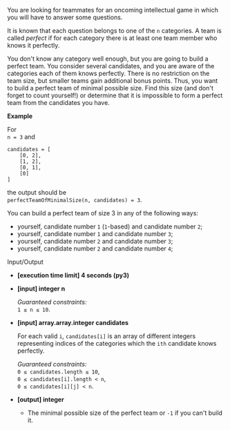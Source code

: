 
You are looking for teammates for an oncoming intellectual game in which you will have to answer some questions.

It is known that each question belongs to one of the  `n`  categories. A team is called  _perfect_  if for each category there is at least one team member who knows it perfectly.

You don't know any category well enough, but you are going to build a perfect team. You consider several candidates, and you are aware of the categories each of them knows perfectly. There is no restriction on the team size, but smaller teams gain additional bonus points. Thus, you want to build a perfect team of minimal possible size. Find this size (and don't forget to count yourself!) or determine that it is impossible to form a perfect team from the candidates you have.

**Example**

For  
`n = 3`  and

    candidates = [
	    [0, 2], 
	    [1, 2], 
	    [0, 1], 
	    [0]
	] 

the output should be  
`perfectTeamOfMinimalSize(n, candidates) = 3`.

You can build a perfect team of size 3 in any of the following ways:

-   yourself, candidate number  `1`  (`1`-based) and candidate number  `2`;
-   yourself, candidate number  `1`  and candidate number  `3`;
-   yourself, candidate number  `2`  and candidate number  `3`;
-   yourself, candidate number  `2`  and candidate number  `4`;

Input/Output

-   **[execution time limit] 4 seconds (py3)**
    
-   **[input] integer n**
    
    _Guaranteed constraints:_  
    `1 ≤ n ≤ 10`.
    
-   **[input] array.array.integer candidates**
    
    For each valid  `i`,  `candidates[i]`  is an array of different integers representing indices of the categories which the  `ith`  candidate knows perfectly.
    
    _Guaranteed constraints:_  
    `0 ≤ candidates.length ≤ 10`,  
    `0 ≤ candidates[i].length < n`,  
    `0 ≤ candidates[i][j] < n`.
    
-   **[output] integer**
    
    -   The minimal possible size of the perfect team or  `-1`  if you can't build it.